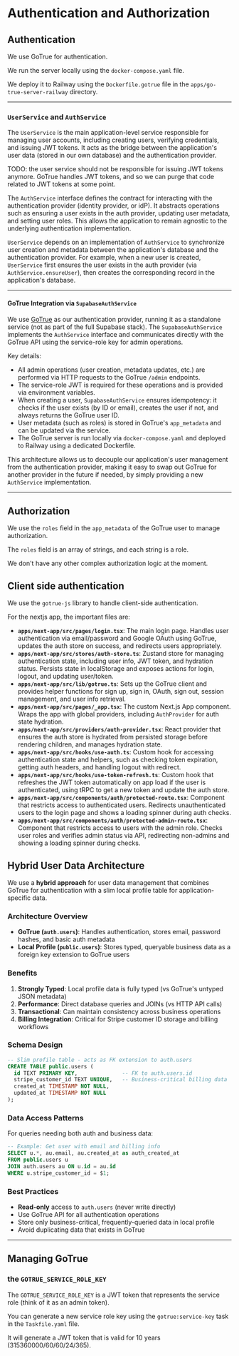 # Authentication and Authorization

## Authentication

We use GoTrue for authentication.

We run the server locally using the `docker-compose.yaml` file.

We deploy it to Railway using the `Dockerfile.gotrue` file in the `apps/go-true-server-railway` directory.

---

### `UserService` and `AuthService`


The `UserService` is the main application-level service responsible for managing user accounts, including creating users, verifying credentials, and issuing JWT tokens. It acts as the bridge between the application's user data (stored in our own database) and the authentication provider.

TODO: the user service should not be responsible for issuing JWT tokens anymore. GoTrue handles JWT tokens, and so we can purge that code related to JWT tokens at some point.

The `AuthService` interface defines the contract for interacting with the authentication provider (identity provider, or idP). It abstracts operations such as ensuring a user exists in the auth provider, updating user metadata, and setting user roles. This allows the application to remain agnostic to the underlying authentication implementation.

`UserService` depends on an implementation of `AuthService` to synchronize user creation and metadata between the application's database and the authentication provider. For example, when a new user is created, `UserService` first ensures the user exists in the auth provider (via `AuthService.ensureUser`), then creates the corresponding record in the application's database.

---

#### GoTrue Integration via `SupabaseAuthService`

We use [GoTrue](https://github.com/supabase/gotrue) as our authentication provider, running it as a standalone service (not as part of the full Supabase stack). The `SupabaseAuthService` implements the `AuthService` interface and communicates directly with the GoTrue API using the service-role key for admin operations.

Key details:

- All admin operations (user creation, metadata updates, etc.) are performed via HTTP requests to the GoTrue `/admin` endpoints.
- The service-role JWT is required for these operations and is provided via environment variables.
- When creating a user, `SupabaseAuthService` ensures idempotency: it checks if the user exists (by ID or email), creates the user if not, and always returns the GoTrue user ID.
- User metadata (such as roles) is stored in GoTrue's `app_metadata` and can be updated via the service.
- The GoTrue server is run locally via `docker-compose.yaml` and deployed to Railway using a dedicated Dockerfile.

This architecture allows us to decouple our application's user management from the authentication provider, making it easy to swap out GoTrue for another provider in the future if needed, by simply providing a new `AuthService` implementation.

---

## Authorization

We use the `roles` field in the `app_metadata` of the GoTrue user to manage authorization.

The `roles` field is an array of strings, and each string is a role.

We don't have any other complex authorization logic at the moment.

## Client side authentication

We use the `gotrue-js` library to handle client-side authentication.

For the nextjs app, the important files are:

- **`apps/next-app/src/pages/login.tsx`**: The main login page. Handles user authentication via email/password and Google OAuth using GoTrue, updates the auth store on success, and redirects users appropriately.
- **`apps/next-app/src/stores/auth-store.ts`**: Zustand store for managing authentication state, including user info, JWT token, and hydration status. Persists state in localStorage and exposes actions for login, logout, and updating user/token.
- **`apps/next-app/src/lib/gotrue.ts`**: Sets up the GoTrue client and provides helper functions for sign up, sign in, OAuth, sign out, session management, and user info retrieval.
- **`apps/next-app/src/pages/_app.tsx`**: The custom Next.js App component. Wraps the app with global providers, including `AuthProvider` for auth state hydration.
- **`apps/next-app/src/providers/auth-provider.tsx`**: React provider that ensures the auth store is hydrated from persisted storage before rendering children, and manages hydration state.
- **`apps/next-app/src/hooks/use-auth.ts`**: Custom hook for accessing authentication state and helpers, such as checking token expiration, getting auth headers, and handling logout with redirect.
- **`apps/next-app/src/hooks/use-token-refresh.ts`**: Custom hook that refreshes the JWT token automatically on app load if the user is authenticated, using tRPC to get a new token and update the auth store.
- **`apps/next-app/src/components/auth/protected-route.tsx`**: Component that restricts access to authenticated users. Redirects unauthenticated users to the login page and shows a loading spinner during auth checks.
- **`apps/next-app/src/components/auth/protected-admin-route.tsx`**: Component that restricts access to users with the admin role. Checks user roles and verifies admin status via API, redirecting non-admins and showing a loading spinner during checks.

## Hybrid User Data Architecture

We use a **hybrid approach** for user data management that combines GoTrue for authentication with a slim local profile table for application-specific data.

### Architecture Overview

- **GoTrue (`auth.users`)**: Handles authentication, stores email, password hashes, and basic auth metadata
- **Local Profile (`public.users`)**: Stores typed, queryable business data as a foreign key extension to GoTrue users

### Benefits

1. **Strongly Typed**: Local profile data is fully typed (vs GoTrue's untyped JSON metadata)
2. **Performance**: Direct database queries and JOINs (vs HTTP API calls)
3. **Transactional**: Can maintain consistency across business operations
4. **Billing Integration**: Critical for Stripe customer ID storage and billing workflows

### Schema Design

```sql
-- Slim profile table - acts as FK extension to auth.users
CREATE TABLE public.users (
  id TEXT PRIMARY KEY,              -- FK to auth.users.id
  stripe_customer_id TEXT UNIQUE,   -- Business-critical billing data
  created_at TIMESTAMP NOT NULL,
  updated_at TIMESTAMP NOT NULL
);
```

### Data Access Patterns

For queries needing both auth and business data:

```sql
-- Example: Get user with email and billing info
SELECT u.*, au.email, au.created_at as auth_created_at
FROM public.users u
JOIN auth.users au ON u.id = au.id
WHERE u.stripe_customer_id = $1;
```

### Best Practices

- **Read-only** access to `auth.users` (never write directly)
- Use GoTrue API for all authentication operations
- Store only business-critical, frequently-queried data in local profile
- Avoid duplicating data that exists in GoTrue

---

## Managing GoTrue

### the `GOTRUE_SERVICE_ROLE_KEY`

The `GOTRUE_SERVICE_ROLE_KEY` is a JWT token that represents the service role (think of it as an admin token).

You can generate a new service role key using the `gotrue:service-key` task in the `Taskfile.yaml` file.

It will generate a JWT token that is valid for 10 years (315360000/60/60/24/365).
